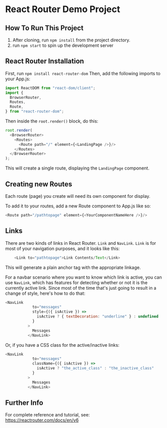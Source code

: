 # React Router Demo Project

## How To Run This Project
1. After cloning, run `npm install` from the project directory.
2. run `npm start` to spin up the development server

## React Router Installation
First, run `npm install react-router-dom`
Then, add the following imports to your App.js:

```javascript
import ReactDOM from "react-dom/client";
import {
  BrowserRouter,
  Routes,
  Route,
} from "react-router-dom";
```

Then inside the `root.render()` block, do this:

```javascript
root.render(
  <BrowserRouter>
    <Routes>
      <Route path="/" element={<LandingPage />}/>
    </Routes>
  </BrowserRouter>
);
```

This will create a single route, displaying the `LandingPage` component.

## Creating new Routes
Each route (page) you create will need its own component for display.

To add it to your routes, add a new Route component to App.js like so:

```javascript
<Route path="/pathtopage" element={<YourComponentNameHere />}/>
```

## Links
There are two kinds of links in React Router.  `Link` and `NavLink`. 
`Link` is for most of your navigation purposes, and it looks like this:

```javascript
    <Link to="pathtopage">Link Contents/Text</Link>
```

This will generate a plain anchor tag with the appropriate linkage.  

For a navbar scenario where you want to know which link is active, you can use `NavLink`, which has features for detecting whether or not it is the currently active link.  Since most of the time that's just going to result in a change of style, here's how to do that:

```javascript
<NavLink
            to="messages"
            style={({ isActive }) =>
              isActive ? { textDecoration: "underline" } : undefined
            }
          >
            Messages
          </NavLink>
```

Or, if you have a CSS class for the active/inactive links:

```javascript
<NavLink
            to="messages"
            className={({ isActive }) =>
              isActive ? "the_active_class" : "the_inactive_class"
            }
          >
            Messages
          </NavLink>
```

## Further Info
For complete reference and tutorial, see: https://reactrouter.com/docs/en/v6